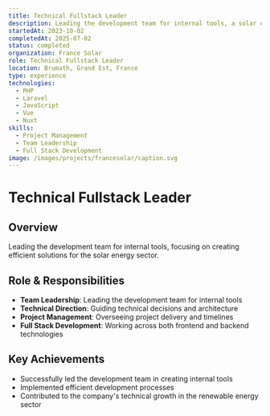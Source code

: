 ```yaml
---
title: Technical Fullstack Leader
description: Leading the development team for internal tools, a solar energy company
startedAt: 2023-10-02
completedAt: 2025-07-02
status: completed
organization: France Solar
role: Technical Fullstack Leader
location: Brumath, Grand Est, France
type: experience
technologies:
  - PHP
  - Laravel
  - JavaScript
  - Vue
  - Nuxt
skills:
  - Project Management
  - Team Leadership
  - Full Stack Development
image: /images/projects/francesolar/caption.svg
---
```


# Technical Fullstack Leader

## Overview

Leading the development team for internal tools, focusing on creating efficient solutions for the solar energy sector.

## Role & Responsibilities

- **Team Leadership**: Leading the development team for internal tools
- **Technical Direction**: Guiding technical decisions and architecture
- **Project Management**: Overseeing project delivery and timelines
- **Full Stack Development**: Working across both frontend and backend technologies

## Key Achievements

- Successfully led the development team in creating internal tools
- Implemented efficient development processes
- Contributed to the company's technical growth in the renewable energy sector
